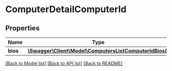 # ComputerDetailComputerId

## Properties
Name | Type | Description | Notes
------------ | ------------- | ------------- | -------------
**bios** | [**\Swagger\Client\Model\ComputersListComputerIdBios[]**](ComputersListComputerIdBios.md) |  | [optional] 

[[Back to Model list]](../../README.md#documentation-for-models) [[Back to API list]](../../README.md#documentation-for-api-endpoints) [[Back to README]](../../README.md)


